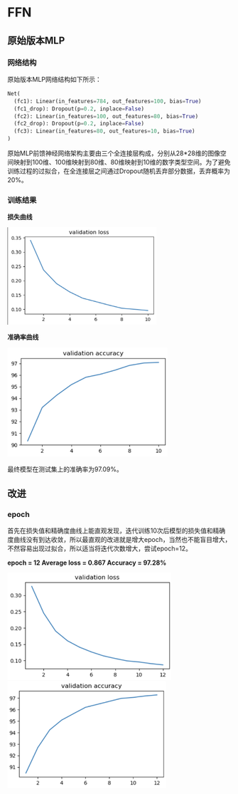 # FFN

## 原始版本MLP

### 网络结构

原始版本MLP网络结构如下所示：

```python
Net(
  (fc1): Linear(in_features=784, out_features=100, bias=True)
  (fc1_drop): Dropout(p=0.2, inplace=False)
  (fc2): Linear(in_features=100, out_features=80, bias=True)
  (fc2_drop): Dropout(p=0.2, inplace=False)
  (fc3): Linear(in_features=80, out_features=10, bias=True)
)
```

原始MLP前馈神经网络架构主要由三个全连接层构成，分别从28*28维的图像空间映射到100维、100维映射到80维、80维映射到10维的数字类型空间。为了避免训练过程的过拟合，在全连接层之间通过Dropout随机丢弃部分数据，丢弃概率为20%。

### 训练结果

**损失曲线**

<img src="img\b1.png" alt="b1" style="zoom:60%;" />

**准确率曲线**

<img src="img\b2.png" alt="b2" style="zoom:67%;" />

最终模型在测试集上的准确率为97.09%。

## 改进

### epoch

首先在损失值和精确度曲线上能直观发现，迭代训练10次后模型的损失值和精确度曲线没有到达收敛，所以最直观的改进就是增大epoch，当然也不能盲目增大，不然容易出现过拟合，所以适当将迭代次数增大，尝试epoch=12。

**epoch = 12	Average loss = 0.867	Accuracy = 97.28%**

<img src="img\image-20230321203324448.png" alt="image-20230321203324448" style="zoom:67%;" />

<img src="img\image-20230321203431222.png" alt="image-20230321203431222" style="zoom:67%;" />

